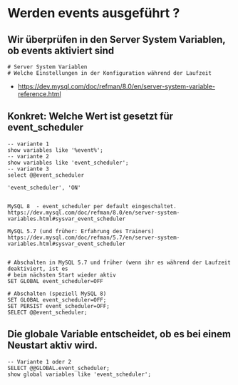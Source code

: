 # Werden events ausgeführt ? 

## Wir überprüfen in den Server System Variablen, ob events aktiviert sind 

```
# Server System Variablen
# Welche Einstellungen in der Konfiguration während der Laufzeit 

```

 * https://dev.mysql.com/doc/refman/8.0/en/server-system-variable-reference.html

## Konkret: Welche Wert ist gesetzt für event_scheduler

```
-- variante 1
show variables like '%event%';
-- variante 2
show variables like 'event_scheduler';
-- variante 3 
select @@event_scheduler 

'event_scheduler', 'ON'


MySQL 8  - event_scheduler per default eingeschaltet. 
https://dev.mysql.com/doc/refman/8.0/en/server-system-variables.html#sysvar_event_scheduler

MySQL 5.7 (und früher: Erfahrung des Trainers) 
https://dev.mysql.com/doc/refman/5.7/en/server-system-variables.html#sysvar_event_scheduler


# Abschalten in MySQL 5.7 und früher (wenn ihr es während der Laufzeit deaktiviert, ist es
# beim nächsten Start wieder aktiv
SET GLOBAL event_scheduler=OFF 

# Abschalten (speziell MySQL 8) 
SET GLOBAL event_scheduler=OFF;
SET PERSIST event_scheduler=OFF;
SELECT @@event_scheduler;

```

## Die globale Variable entscheidet, ob es bei einem Neustart aktiv wird.

```
-- Variante 1 oder 2 
SELECT @@GLOBAL.event_scheduler;
show global variables like 'event_scheduler'; 
```
